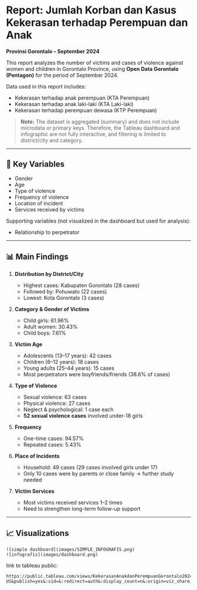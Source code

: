 # Report: Jumlah Korban dan Kasus Kekerasan terhadap Perempuan dan Anak  
**Provinsi Gorontalo – September 2024**

This report analyzes the number of victims and cases of violence against women and children in Gorontalo Province, using **Open Data Gorontalo (Pentagon)** for the period of September 2024.

Data used in this report includes:  
- Kekerasan terhadap anak perempuan (KTA Perempuan)  
- Kekerasan terhadap anak laki-laki (KTA Laki-laki)  
- Kekerasan terhadap perempuan dewasa (KTP Perempuan)  

> **Note:** The dataset is aggregated (summary) and does not include microdata or primary keys. Therefore, the Tableau dashboard and infographic are not fully interactive, and filtering is limited to district/city and category.

---

## 🔑 Key Variables
- Gender  
- Age  
- Type of violence  
- Frequency of violence  
- Location of incident  
- Services received by victims  

Supporting variables (not visualized in the dashboard but used for analysis):  
- Relationship to perpetrator  

---

## 📊 Main Findings

1. **Distribution by District/City**  
   - Highest cases: Kabupaten Gorontalo (28 cases)  
   - Followed by: Pohuwato (22 cases)  
   - Lowest: Kota Gorontalo (3 cases)  

2. **Category & Gender of Victims**  
   - Child girls: 61.96%  
   - Adult women: 30.43%  
   - Child boys: 7.61%  

3. **Victim Age**  
   - Adolescents (13–17 years): 42 cases  
   - Children (6–12 years): 18 cases  
   - Young adults (25–44 years): 15 cases  
   - Most perpetrators were boyfriends/friends (38.6% of cases)  

4. **Type of Violence**  
   - Sexual violence: 63 cases  
   - Physical violence: 27 cases  
   - Neglect & psychological: 1 case each  
   - **52 sexual violence cases** involved under-18 girls  

5. **Frequency**  
   - One-time cases: 94.57%  
   - Repeated cases: 5.43%  

6. **Place of Incidents**  
   - Household: 49 cases (29 cases involved girls under 17)  
   - Only 10 cases were by parents or close family → further study needed  

7. **Victim Services**  
   - Most victims received services 1–2 times  
   - Need to strengthen long-term follow-up support  

---

## 📈 Visualizations

```
![simple dashboard](images/SIMPLE_INFOGRAFIS.png)
![infografis](images/dashboard.png)
```
link to tableau public: 

```
https://public.tableau.com/views/KekerasanAnakdanPerempuanGorontalo2024/SIMPLEINFOGRAFIS?:language=en-US&publish=yes&:sid=&:redirect=auth&:display_count=n&:origin=viz_share_link
```


